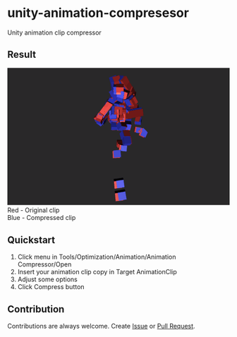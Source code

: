 # unity-animation-compresesor
Unity animation clip compressor


## Result
![cap01](ReadmeAssets/Sample_0.gif)  
Red - Original clip  
Blue - Compressed clip

## Quickstart
1. Click menu in Tools/Optimization/Animation/Animation Compressor/Open
1. Insert your animation clip copy in Target AnimationClip  
1. Adjust some options  
1. Click Compress button  

## Contribution
Contributions are always welcome.
Create [Issue](https://github.com/fish-ken/unity-animation-compressor/issues) or [Pull Request](https://github.com/fish-ken/unity-animation-compressor/pulls).

